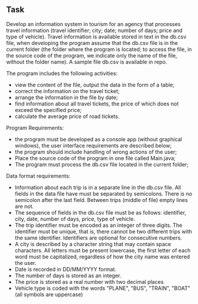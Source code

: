 ## Task

Develop an information system in tourism for an agency that processes travel information (travel
identifier; city; date; number of days; price and type of vehicle). Travel information is available
stored in text in the db.csv file, when developing the program assume that the db.csv file is in the current folder (the folder where
the program is located; to access the file, in the source code of the program, we indicate only the name of the file, without the folder
name). A sample file db.csv is available in repo.

The program includes the following activities:
- view the content of the file, output the data in the form of a table;
- correct the information on the travel ticket;
- arrange the information in the file by date;
- find information about all travel tickets, the price of which does not exceed the specified price;
- calculate the average price of road tickets.

Program Requirements:
- the program must be developed as a console app (without graphical windows), the user interface requirements are
described below;
- the program should include handling of wrong actions of the user;
- Place the source code of the program in one file called Main.java;
- The program must process the db.csv file located in the current folder;

Data format requirements:
- Information about each trip is in a separate line in the db.csv file. All fields in the data file have
must be separated by semicolons. There is no semicolon after the last field. Between trips (middle of file) empty lines
are not.
- The sequence of fields in the db.csv file must be as follows: identifier, city, date, number of days, price,
type of vehicle.
- The trip identifier must be encoded as an integer of three digits. The identifier must be unique,
that is, there cannot be two different trips with the same identifier. Identifiers are optional
for consecutive numbers.
- A city is described by a character string that may contain space characters. All letters must be present
lowercase, the first letter of each word must be capitalized, regardless of how the city name was entered
the user.
- Date is recorded in DD/MM/YYYY format.
- The number of days is stored as an integer.
- The price is stored as a real number with two decimal places
- Vehicle type is coded with the words "PLANE", "BUS", "TRAIN", "BOAT" (all symbols are uppercase)
